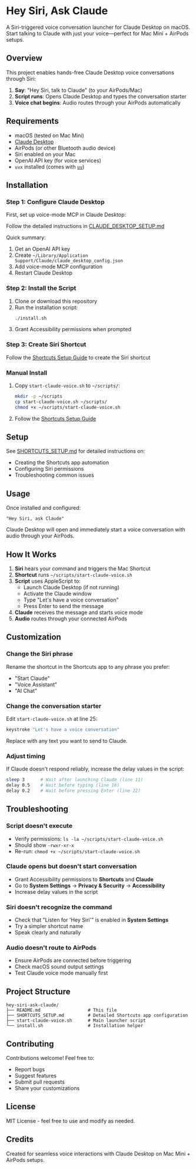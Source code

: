 # Hey Siri, Ask Claude

A Siri-triggered voice conversation launcher for Claude Desktop on macOS. Start talking to Claude with just your voice—perfect for Mac Mini + AirPods setups.

## Overview

This project enables hands-free Claude Desktop voice conversations through Siri:

1. **Say**: "Hey Siri, talk to Claude" (to your AirPods/Mac)
2. **Script runs**: Opens Claude Desktop and types the conversation starter
3. **Voice chat begins**: Audio routes through your AirPods automatically

## Requirements

- macOS (tested on Mac Mini)
- [Claude Desktop](https://claude.ai/download)
- AirPods (or other Bluetooth audio device)
- Siri enabled on your Mac
- OpenAI API key (for voice services)
- `uvx` installed (comes with [`uv`](https://docs.astral.sh/uv/getting-started/installation/))

## Installation

### Step 1: Configure Claude Desktop

First, set up voice-mode MCP in Claude Desktop:

Follow the detailed instructions in [CLAUDE_DESKTOP_SETUP.md](CLAUDE_DESKTOP_SETUP.md)

Quick summary:
1. Get an OpenAI API key
2. Create `~/Library/Application Support/Claude/claude_desktop_config.json`
3. Add voice-mode MCP configuration
4. Restart Claude Desktop

### Step 2: Install the Script

1. Clone or download this repository
2. Run the installation script:
   ```bash
   ./install.sh
   ```
3. Grant Accessibility permissions when prompted

### Step 3: Create Siri Shortcut

Follow the [Shortcuts Setup Guide](SHORTCUTS_SETUP.md) to create the Siri shortcut

### Manual Install

1. Copy `start-claude-voice.sh` to `~/scripts/`:
   ```bash
   mkdir -p ~/scripts
   cp start-claude-voice.sh ~/scripts/
   chmod +x ~/scripts/start-claude-voice.sh
   ```

2. Follow the [Shortcuts Setup Guide](SHORTCUTS_SETUP.md)

## Setup

See [SHORTCUTS_SETUP.md](SHORTCUTS_SETUP.md) for detailed instructions on:
- Creating the Shortcuts app automation
- Configuring Siri permissions
- Troubleshooting common issues

## Usage

Once installed and configured:

```
"Hey Siri, ask Claude"
```

Claude Desktop will open and immediately start a voice conversation with audio through your AirPods.

## How It Works

1. **Siri** hears your command and triggers the Mac Shortcut
2. **Shortcut** runs `~/scripts/start-claude-voice.sh`
3. **Script** uses AppleScript to:
   - Launch Claude Desktop (if not running)
   - Activate the Claude window
   - Type "Let's have a voice conversation"
   - Press Enter to send the message
4. **Claude** receives the message and starts voice mode
5. **Audio** routes through your connected AirPods

## Customization

### Change the Siri phrase

Rename the shortcut in the Shortcuts app to any phrase you prefer:
- "Start Claude"
- "Voice Assistant"
- "AI Chat"

### Change the conversation starter

Edit `start-claude-voice.sh` at line 25:
```bash
keystroke "Let's have a voice conversation"
```

Replace with any text you want to send to Claude.

### Adjust timing

If Claude doesn't respond reliably, increase the delay values in the script:
```bash
sleep 3      # Wait after launching Claude (line 11)
delay 0.5    # Wait before typing (line 18)
delay 0.2    # Wait before pressing Enter (line 22)
```

## Troubleshooting

### Script doesn't execute
- Verify permissions: `ls -la ~/scripts/start-claude-voice.sh`
- Should show `-rwxr-xr-x`
- Re-run: `chmod +x ~/scripts/start-claude-voice.sh`

### Claude opens but doesn't start conversation
- Grant Accessibility permissions to **Shortcuts** and **Claude**
- Go to **System Settings** → **Privacy & Security** → **Accessibility**
- Increase delay values in the script

### Siri doesn't recognize the command
- Check that "Listen for 'Hey Siri'" is enabled in **System Settings**
- Try a simpler shortcut name
- Speak clearly and naturally

### Audio doesn't route to AirPods
- Ensure AirPods are connected before triggering
- Check macOS sound output settings
- Test Claude voice mode manually first

## Project Structure

```
hey-siri-ask-claude/
├── README.md                  # This file
├── SHORTCUTS_SETUP.md         # Detailed Shortcuts app configuration
├── start-claude-voice.sh      # Main launcher script
└── install.sh                 # Installation helper
```

## Contributing

Contributions welcome! Feel free to:
- Report bugs
- Suggest features
- Submit pull requests
- Share your customizations

## License

MIT License - feel free to use and modify as needed.

## Credits

Created for seamless voice interactions with Claude Desktop on Mac Mini + AirPods setups.

